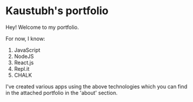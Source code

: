 # Kaustubh's portfolio

Hey! Welcome to my portfolio. 

For now, I know:

1. JavaScript
2. NodeJS
3. React.js
4. Repl.it
5. CHALK

I've created various apps using the above technologies which you can find in the attached portfolio in the 'about' section. 
